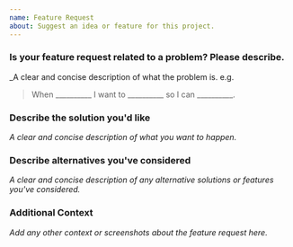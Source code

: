 ```yaml
---
name: Feature Request
about: Suggest an idea or feature for this project.
---
```


### Is your feature request related to a problem? Please describe.

_A clear and concise description of what the problem is. e.g.

> When __________ I want to __________ so I can __________.

### Describe the solution you'd like

_A clear and concise description of what you want to happen._

### Describe alternatives you've considered

_A clear and concise description of any alternative solutions or features you've considered._

### Additional Context

_Add any other context or screenshots about the feature request here._
